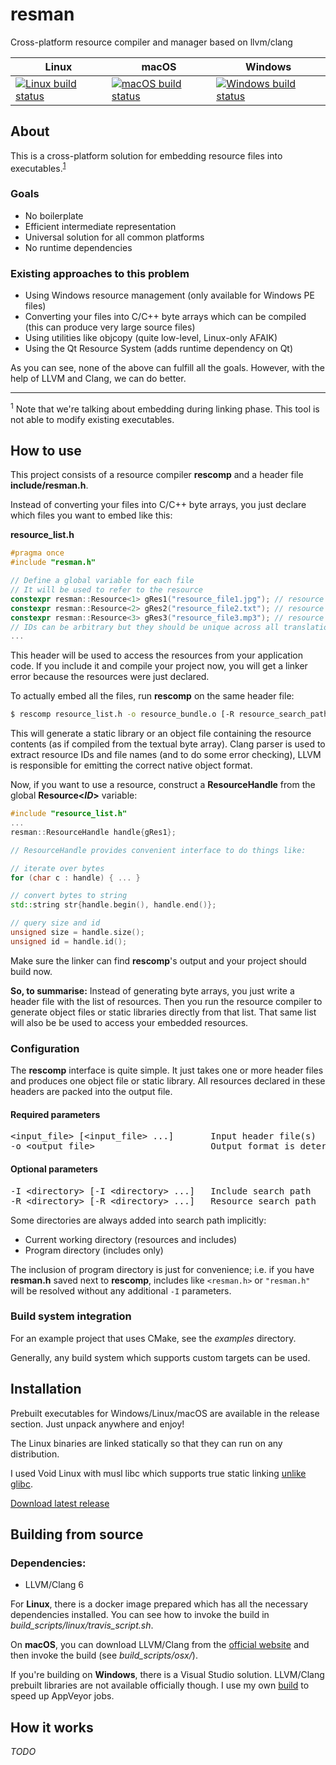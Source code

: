 # resman

Cross-platform resource compiler and manager based on llvm/clang

| Linux | macOS | Windows |
| ----- | ----- | ------- |
| [![Linux build status](https://travis-matrix-badges.herokuapp.com/repos/nohajc/resman/branches/master/2)](https://travis-ci.org/nohajc/resman) | [![macOS build status](https://travis-matrix-badges.herokuapp.com/repos/nohajc/resman/branches/master/1)](https://travis-ci.org/nohajc/resman) | [![Windows build status](https://ci.appveyor.com/api/projects/status/github/nohajc/resman?branch=master&svg=true)](https://ci.appveyor.com/project/nohajc/resman) |

## About

This is a cross-platform solution for embedding resource files into executables.<sup>[1](#footnote1)</sup>

### Goals
* No boilerplate
* Efficient intermediate representation
* Universal solution for all common platforms
* No runtime dependencies

### Existing approaches to this problem
* Using Windows resource management (only available for Windows PE files)
* Converting your files into C/C++ byte arrays which can be compiled (this can produce very large source files)
* Using utilities like objcopy (quite low-level, Linux-only AFAIK)
* Using the Qt Resource System (adds runtime dependency on Qt)

As you can see, none of the above can fulfill all the goals.
However, with the help of LLVM and Clang, we can do better.

---------

<sup><a name="footnote1">1</a></sup> Note that we're talking about embedding during linking phase. This tool is not able to modify existing executables.

## How to use

This project consists of a resource compiler __rescomp__ and a header file __include/resman.h__.

Instead of converting your files into C/C++ byte arrays, you just declare
which files you want to embed like this:

__resource_list.h__
```c++
#pragma once
#include "resman.h"

// Define a global variable for each file
// It will be used to refer to the resource
constexpr resman::Resource<1> gRes1("resource_file1.jpg"); // resource with ID 1
constexpr resman::Resource<2> gRes2("resource_file2.txt"); // resource with ID 2
constexpr resman::Resource<3> gRes3("resource_file3.mp3"); // resource with ID 3
// IDs can be arbitrary but they should be unique across all translation units in your project
...
```
This header will be used to access the resources from your application code. If you include it and compile your project now, you will get a linker error because the resources were just declared.

To actually embed all the files, run __rescomp__ on the same header file:
```sh
$ rescomp resource_list.h -o resource_bundle.o [-R resource_search_path] [-I resman_include_path]
```
This will generate a static library or an object file containing the resource contents (as if compiled from the textual byte array). Clang parser is used to extract resource IDs and file names (and to do some error checking), LLVM is responsible for emitting the correct native object format.

Now, if you want to use a resource, construct a __ResourceHandle__ from the global __Resource<_ID_>__ variable:
```c++
#include "resource_list.h"
...
resman::ResourceHandle handle{gRes1};

// ResourceHandle provides convenient interface to do things like:

// iterate over bytes
for (char c : handle) { ... }

// convert bytes to string
std::string str{handle.begin(), handle.end()};

// query size and id
unsigned size = handle.size();
unsigned id = handle.id();

```

Make sure the linker can find __rescomp__'s output and your project should build now.

__So, to summarise:__ Instead of generating byte arrays, you just write a header file with the list of resources.
Then you run the resource compiler to generate object files or static libraries directly from that list.
That same list will also be be used to access your embedded resources.

### Configuration
The __rescomp__ interface is quite simple. It just takes one or more header files and produces one object file or static library. All resources declared in these headers are packed into the output file.

#### Required parameters
<pre>
&lt;input_file&gt; [&lt;input_file&gt; ...]       Input header file(s)
-o &lt;output_file&gt;                      Output format is determined from the file extension you provide
</pre>
 
#### Optional parameters
<pre>
-I &lt;directory&gt; [-I &lt;directory&gt; ...]   Include search path
-R &lt;directory&gt; [-R &lt;directory&gt; ...]   Resource search path
</pre>
 
Some directories are always added into search path implicitly:
* Current working directory (resources and includes)
* Program directory (includes only)

The inclusion of program directory is just for convenience; i.e. if you have __resman.h__ saved next to __rescomp__, includes like ```<resman.h>``` or ```"resman.h"``` will be resolved without any additional ```-I``` parameters.

### Build system integration
For an example project that uses CMake, see the _examples_ directory.

Generally, any build system which supports custom targets can be used.

## Installation
Prebuilt executables for Windows/Linux/macOS are available in the release section. Just unpack anywhere and enjoy!

The Linux binaries are linked statically so that they can run on any distribution.

I used Void Linux with musl libc which supports true static linking [unlike glibc](https://www.musl-libc.org/intro.html).

[Download latest release](https://github.com/nohajc/resman/releases/latest)

## Building from source

### Dependencies:
* LLVM/Clang 6

For __Linux__, there is a docker image prepared which has all the necessary dependencies installed. You can see how to invoke the build in _build_scripts/linux/travis_script.sh_.

On __macOS__, you can download LLVM/Clang from the [official website](http://releases.llvm.org/download.html#6.0.1) and then invoke the build (see _build_scripts/osx/_).

If you're building on __Windows__, there is a Visual Studio solution. LLVM/Clang prebuilt libraries are not available officially though. I use my own [build](https://github.com/nohajc/llvm-clang-static-libs-prebuilt/releases) to speed up AppVeyor jobs.

## How it works
_TODO_
